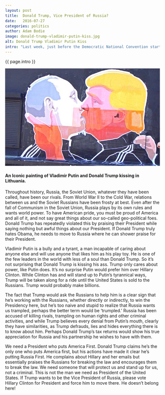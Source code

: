 ```yaml
---
layout: post
title:  Donald Trump, Vice President of Russia?
date:   2016-07-27
categories: politics
author: Adam Bodie
image: donald-trump-vladimir-putin-kiss.jpg
alt: Donald Trump Vladimir Putin Kiss
intro: "Last week, just before the Democratic National Convention started, hackers released emails from the DNC pertaining to their head’s plans to push candidate Bernie Sanders out of the race.  The hacks were deemed by U.S. officials as likely the work of the Russians, perhaps in an attempt to sway the election towards Republican Donald Trump.  Now, Donald Trump himself has asked Russia to hack into Hillary Clinton’s emails and release them.  Clearly, Donald Trump prefers Russia over Democrats in the United States.  A man who has repeatedly praised Russia President Vladimir Putin as a great leader and capable of ‘getting stuff done,’ one question remains.  Is Donald Trump working to become President of the United States or the Vice President of Russia?"
---
```

<div class="article">
<p> {{ page.intro }}</p>
<div class="blog-pic">
		<img src="/img/donald-trump-vladimir-putin-kiss.jpg" data-toggle="tooltip" title="Donald Trump Vladimir Putin Kiss" class="image block img-responsive">
		<h4>An Iconic painting of Vladimir Putin and Donald Trump kissing in Lithuania.</h4>
</div>
	<p>Throughout history, Russia, the Soviet Union, whatever they have been called, have been our rivals.  From World War II to the Cold War, relations between us and the Soviet Russians have been frosty at best.  Even after the fall of Communism in the Soviet Union, Russia plays by its own rules and wants world power.  To have American pride, you must be proud of America and all of it, and not say great things about our so-called geo-political foes.  Donald Trump has repeatedly violated this by praising their President while saying nothing but awful things about our President.  If Donald Trump truly hates Obama, he needs to move to Russia where he can shower praise for their President.</p>
	<p>Vladimir Putin is a bully and a tyrant, a man incapable of caring about anyone else and will use anyone that likes him as his play toy.  He is one of the few leaders in the world with less of a soul than Donald Trump.  So it’s not surprising that Donald Trump is kissing his ass.  Trump only cares about power, like Putin does.  It’s no surprise Putin would prefer him over Hillary Clinton.  While Clinton has and will stand up to Putin’s tyrannical ways, Trump will be taken along for a ride until the United States is sold to the Russians.  Trump would probably make billions.</p>
	<p>The fact that Trump would ask the Russians to help him is a clear sign that he’s working with the Russians, whether directly or indirectly, to win the Presidency here, but he’s too naive and stupid to realize that Russia wants us trampled, perhaps the better term would be ‘trumpled.’  Russia has been accused of killing rivals, trampling on human rights and other criminal activities, and while Trump believes every denial from Putin’s mouth, clearly they have similarities, as Trump defrauds, lies and hides everything there is to know about him.  Perhaps Donald Trump’s tax returns would show his true appreciation for Russia and his partnership he wishes to have with them.</p>
	<p>We need a President who puts America First.  Donald Trump claims he’s the only one who puts America first, but his actions have made it clear he’s putting Russia First.  He complains about Hillary and her emails but essentially praises the Russians for breaking the law and encourages them to break the law.  We need someone that will protect us and stand up for us, not a criminal.  This is not the man we need as President of the United States.  If Trump wants to be the Vice President of Russia, please vote Hillary Clinton for President and force him to move there.  He doesn’t belong here!</p>
</div>
